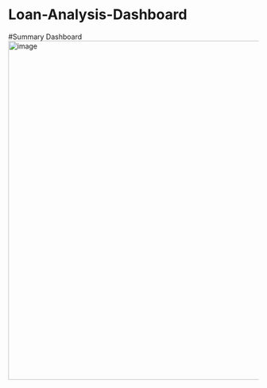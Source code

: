 # Loan-Analysis-Dashboard
#Summary Dashboard
<img width="1021" height="682" alt="image" src="https://github.com/user-attachments/assets/c868c9ef-9b61-4805-8067-1982efac969a" />
